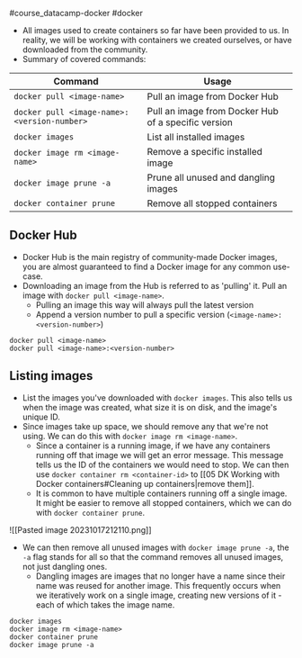 #course_datacamp-docker #docker 

- All images used to create containers so far have been provided to us. In reality, we will be working with containers we created ourselves, or have downloaded from the community.
- Summary of covered commands:

| Command                                     | Usage                                               |
| ------------------------------------------- | --------------------------------------------------- |
| `docker pull <image-name>`                  | Pull an image from Docker Hub                       |
| `docker pull <image-name>:<version-number>` | Pull an image from Docker Hub of a specific version |
| `docker images`                             | List all installed images                           |
| `docker image rm <image-name>`              | Remove a specific installed image                   |
| `docker image prune -a`                     | Prune all unused and dangling images                |
| `docker container prune`                                            | Remove all stopped containers                                                    |
## Docker Hub

- Docker Hub is the main registry of community-made Docker images, you are almost guaranteed to find a Docker image for any common use-case.
- Downloading an image from the Hub is referred to as 'pulling' it. Pull an image with `docker pull <image-name>`. 
    - Pulling an image this way will always pull the latest version
    - Append a version number to pull a specific version (`<image-name>:<version-number>`)

```shell
docker pull <image-name>
docker pull <image-name>:<version-number>
```
## Listing images

- List the images you've downloaded with `docker images`. This also tells us when the image was created, what size it is on disk, and the image's unique ID.
- Since images take up space, we should remove any that we're not using. We can do this with `docker image rm <image-name>`.
    - Since a container is a running image, if we have any containers running off that image we will get an error message. This message tells us the ID of the containers we would need to stop. We can then use `docker container rm <container-id>` to [[05 DK Working with Docker containers#Cleaning up containers|remove them]].
    - It is common to have multiple containers running off a single image. It might be easier to remove all stopped containers, which we can do with `docker container prune`.

![[Pasted image 20231017212110.png]]

- We can then remove all unused images with `docker image prune -a`, the `-a` flag stands for all so that the command removes all unused images, not just dangling ones.
    - Dangling images are images that no longer have a name since their name was reused for another image. This frequently occurs when we iteratively work on a single image, creating new versions of it - each of which takes the image name.

```shell
docker images
docker image rm <image-name>
docker container prune
docker image prune -a
```